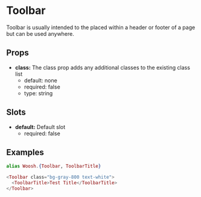 
# Toolbar
Toolbar is usually intended to the placed within a header or footer of a page but can be used anywhere.

## Props
- **class:** The class prop adds any additional classes to the existing class list
  - default: none
  - required: false
  - type: string

## Slots
- **default:** Default slot
  - required: false

## Examples


```Elixir
alias Woosh.{Toolbar, ToolbarTitle}

<Toolbar class="bg-gray-800 text-white">
  <ToolbarTitle>Test Title</ToolbarTitle>
</Toolbar>
```